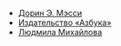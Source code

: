 * [Дорин Э. Мэсси](Дорин%20Э.%20Мэсси)
* [Издательство «Азбука»](Издательство%20«Азбука»)
* [Людмила Михайлова](Людмила%20Михайлова)